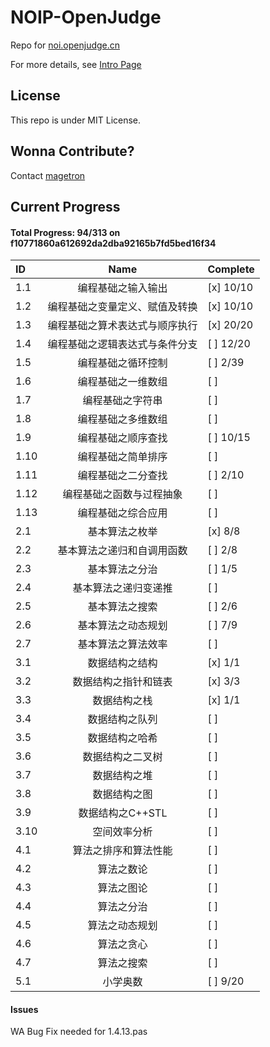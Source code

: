 # NOIP-OpenJudge

Repo for [noi.openjudge.cn](http://noi.openjudge.cn/)

For more details, see [Intro Page](http://magetron.github.io/NOIP-openjudge/)

## License

This repo is under MIT License.

## Wonna Contribute?

Contact [magetron](http://scr.im/patrickw)

## Current Progress

#### Total Progress: 94/313 on f10771860a612692da2dba92165b7fd5bed16f34

ID  | Name                              | Complete
:---- | :---------------------------------: | :--------
1.1  | 编程基础之输入输出         |   [x] 10/10
1.2  | 编程基础之变量定义、赋值及转换         | [x] 10/10
1.3  | 编程基础之算术表达式与顺序执行         | [x] 20/20
1.4  | 编程基础之逻辑表达式与条件分支         | [ ] 12/20
1.5  | 编程基础之循环控制         | [ ] 2/39
1.6  | 编程基础之一维数组         | [ ]
1.7  | 编程基础之字符串         | [ ]
1.8  | 编程基础之多维数组         | [ ]
1.9  | 编程基础之顺序查找         | [ ] 10/15
1.10 | 编程基础之简单排序         | [ ]
1.11 | 编程基础之二分查找         | [ ] 2/10
1.12 | 编程基础之函数与过程抽象         | [ ]
1.13 | 编程基础之综合应用         | [ ]
2.1  | 基本算法之枚举         | [x] 8/8
2.2  | 基本算法之递归和自调用函数         | [ ] 2/8
2.3  | 基本算法之分治         | [ ] 1/5
2.4  | 基本算法之递归变递推         | [ ]
2.5  | 基本算法之搜索         | [ ] 2/6
2.6  | 基本算法之动态规划         | [ ] 7/9
2.7  | 基本算法之算法效率         | [ ]
3.1  | 数据结构之结构         | [x] 1/1
3.2  | 数据结构之指针和链表         | [x] 3/3
3.3  | 数据结构之栈         | [x] 1/1
3.4  | 数据结构之队列         | [ ]
3.5  | 数据结构之哈希         | [ ]
3.6  | 数据结构之二叉树         | [ ]
3.7  | 数据结构之堆         | [ ]
3.8  | 数据结构之图         | [ ]
3.9  | 数据结构之C++STL         | [ ]
3.10 | 空间效率分析         | [ ]
4.1  | 算法之排序和算法性能         | [ ]
4.2  | 算法之数论         | [ ]
4.3  | 算法之图论         | [ ]
4.4  | 算法之分治         | [ ]
4.5  | 算法之动态规划         | [ ]
4.6  | 算法之贪心         | [ ]
4.7  | 算法之搜索         | [ ]
5.1  | 小学奥数         | [ ] 9/20

#### Issues
WA Bug Fix needed for 1.4.13.pas

